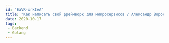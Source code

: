 ```yaml
---
id: "EaVR-xrkIeA"
title: "Как написать свой фреймворк для микросервисов / Александр Воронков - Golang Conf 2020"
date: 2020-10-17
tags:
 - Backend
 - Golang
---
```


